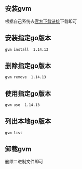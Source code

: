 ## 安装gvm
根据自己系统去[官方下载链接](https://github.com/andrewkroh/gvm/releases)下载即可

## 安装指定go版本

```sh
gvm install  1.14.13
```

## 删除指定go版本

```sh
gvm remove  1.14.13
```
## 使用指定go版本

```sh
gvm use  1.14.13
```

## 列出本地go版本

```sh
gvm list
```

## 卸载gvm

删除二进制文件即可